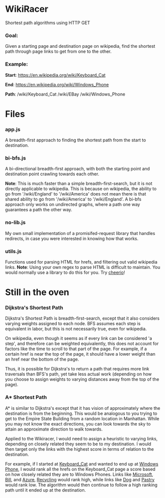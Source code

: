 # WikiRacer
Shortest path algorithms using HTTP GET

### Goal: 
Given a starting page and destination page on wikipedia, find the shortest path through page links to get from one to the other.
### Example: 
**Start**: https://en.wikipedia.org/wiki/Keyboard_Cat

**End**: https://en.wikipedia.org/wiki/Windows_Phone

**Path**: /wiki/Keyboard_Cat /wiki/EBay /wiki/Windows_Phone

# Files
### app.js
A breadth-first approach to finding the shortest path from the start to destination. 

### bi-bfs.js
A bi-directional breadth-first approach, with both the starting point and destination point crawling towards each other.

**Note**: This is much faster than a simple breadth-first-search, but it is not directly applicable to wikipedia. This is because on wikipedia, the ability to go from '/wiki/England' to '/wiki/America' does not mean there is that shared ability to go from '/wiki/America' to '/wiki/England'. A bi-bfs approach only works on undirected graphs, where a path one way guarantees a path the other way. 

### no-lib.js
My own small implementation of a promisifed-request library that handles redirects, in case you were interested in knowing how that works. 

### utils.js
Functions used for parsing HTML for hrefs, and filtering out valid wikipedia links.
**Note**: Using your own regex to parse HTML is difficult to maintain. You would normally use a library to do this for you. Try [cheerio](https://github.com/cheeriojs/cheerio)!

# Still in the oven
### Dijkstra's Shortest Path
Dijkstra's Shortest Path is breadth-first-search, except that it also considers varying weights assigned to each node. BFS assumes each step is equivalent in labor, but this is not necessarily true, even for wikipedia. 

On wikipedia, even though it seems as if every link can be considered 'a step', and therefore can be weighted equivalently, this does not account for factors like the time to scroll to that part of the page. For example, if a certain href is near the top of the page, it should have a lower weight than an href near the bottom of the page. 

Thus, it is possible for Dijkstra's to return a path that requires more link traversals than BFS's path, yet take less actual work (depending on how you choose to assign weights to varying distances away from the top of the page).

### A* Shortest Path
A* is similar to Dijkstra's except that it has vision of approximately where the destination is from the beginning. This would be analogous to you trying to get to the Empire State Building from a random location in Manhattan. While you may not know the exact directions, you can look towards the sky to attain an approximate direction to walk towards. 

Applied to the Wikiracer, I would need to assign a heuristic to varying links, depending on closely related they seem to be to my destination. I would then target only the links with the highest score in terms of relation to the destination. 

For example, if I started at [Keyboard_Cat](https://en.wikipedia.org/wiki/Keyboard_Cat) and wanted to end up at [Windows Phone](https://en.wikipedia.org/wiki/Windows_Phone), I would rank all the hrefs on the Keyboard_Cat page a score based on how closely related they are to Windows Phones. Links like [Microsoft](https://en.wikipedia.org/wiki/Microsoft), [Bill](https://en.wikipedia.org/wiki/Bill), and [Azure](https://en.wikipedia.org/wiki/Keyboard_Cat/wiki/Azure), [Recycling](https://en.wikipedia.org/wiki/Recycling) would rank high, while links like [Dog](https://en.wikipedia.org/wiki/Keyboard_Cat) and [Pastry](https://en.wikipedia.org/wiki/Pastry) would rank low. The algorithm would then continue to follow a high ranking path until it ended up at the destination. 
